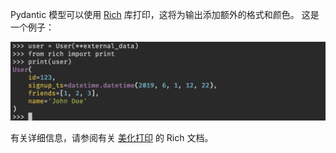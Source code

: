 Pydantic 模型可以使用 [Rich](https://github.com/willmcgugan/rich) 库打印，这将为输出添加额外的格式和颜色。 这是一个例子：

![Printing Pydantic models with Rich](./rich_pydantic.png)

有关详细信息，请参阅有关 [美化打印](https://rich.readthedocs.io/en/latest/pretty.html) 的 Rich 文档。

